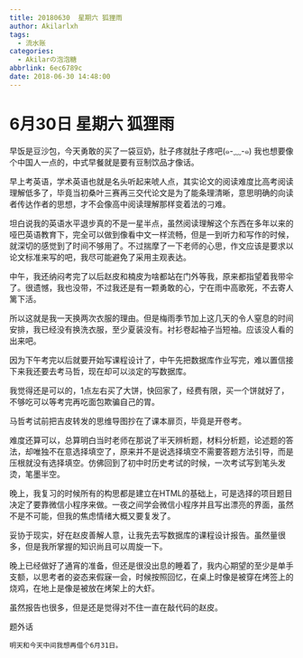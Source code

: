 ```yaml
---
title: 20180630  星期六 狐狸雨
author: Akilarlxh
tags:
  - 流水账
categories:
  - Akilarの泡泡糖
abbrlink: 6ec6789c
date: 2018-06-30 14:48:00
---
```

# 6月30日 星期六 狐狸雨

早饭是豆沙包，今天勇敢的买了一袋豆奶，肚子疼就肚子疼吧(๑-﹏-๑)
我也想要像个中国人一点的，中式早餐就是要有豆制饮品才像话。

早上考英语，学术英语也就是名头听起来唬人点，其实论文的阅读难度比高考阅读理解低多了，毕竟当初桑叶三赛再三交代论文是为了能条理清晰，意思明确的向读者传达作者的思想，才不会像高中阅读理解那样变着法的刁难。

坦白说我的英语水平退步真的不是一星半点，虽然阅读理解这个东西在多年以来的哑巴英语教育下，完全可以做到像看中文一样流畅，但是一到听力和写作的时候，就深切的感觉到了时间不够用了。不过揣摩了一下老师的心思，作文应该是要求以论文标准来写的吧，我尽可能避免了采用主观表达。

中午，我还纳闷考完了以后赵皮和楠皮为啥都站在门外等我，原来都指望着我带伞了。很遗憾，我也没带，不过我还是有一颗勇敢的心，宁在雨中高歌死，不去寄人篱下活。

所以这就是我一天换两次衣服的理由。但是梅雨季节加上这几天的令人窒息的时间安排，我已经没有换洗衣服，至少夏装没有。衬衫卷起袖子当短袖。应该没人看的出来吧。

因为下午考完以后就要开始写课程设计了，中午先把数据库作业写完，难以置信接下来我还要去考马哲，现在却可以淡定的写数据库。

我觉得还是可以的，1点左右买了大饼，快回家了，经费有限，买一个饼就好了，不够吃可以等考完再吃面包欺骗自己的胃。

马哲考试前把吉皮转发的思维导图抄在了课本扉页，毕竟是开卷考。

难度还算可以，总算明白当时老师在那说了半天辨析题，材料分析题，论述题的答法，却唯独不在意选择填空了，原来并不是说选择填空不需要答题方法引导，而是压根就没有选择填空。仿佛回到了初中时历史考试的时候，一次考试写到笔头发烫，笔墨半空。

晚上，我复习的时候所有的构思都是建立在HTML的基础上，可是选择的项目题目决定了要靠微信小程序来做。一夜之间学会微信小程序并且写出漂亮的界面，虽然不是不可能，但我的焦虑情绪大概又要复发了。

妥协于现实，好在赵皮善解人意，让我先去写数据库的课程设计报告。虽然量很多，但是我所掌握的知识尚且可以周旋一下。

晚上已经做好了通宵的准备，但还是很没出息的睡着了，我内心期望的至少是单手支额，以思考者的姿态来假寐一会，时候按照回忆，在桌上时像是被穿在烤签上的烧鸡，在地上是像是被放在烤架上的大虾。

虽然报告也很多，但是还是觉得对不住一直在敲代码的赵皮。

题外话
```
明天和今天中间我想再借个6月31日。
```



　　

